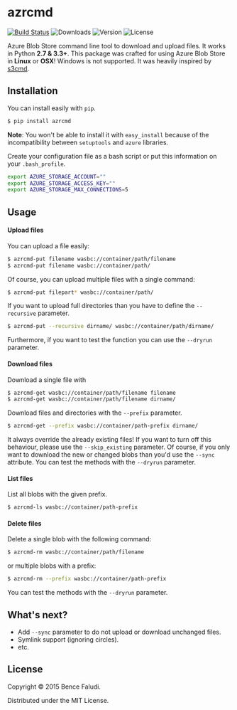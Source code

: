 # azrcmd

[![Build Status](https://travis-ci.org/bfaludi/azrcmd.svg)](https://travis-ci.org/bfaludi/azrcmd)
![Downloads](https://img.shields.io/pypi/dm/azrcmd.svg)
![Version](https://img.shields.io/pypi/v/azrcmd.svg)
![License](https://img.shields.io/pypi/l/azrcmd.svg)

Azure Blob Store command line tool to download and upload files. It works in Python **2.7 & 3.3+**.
This package was crafted for using Azure Blob Store in **Linux** or **OSX**! Windows is not supported. 
It was heavily inspired by [s3cmd](http://s3tools.org/s3cmd).

## Installation

You can install easily with `pip`.

```bash
$ pip install azrcmd
```

**Note**: You won't be able to install it with `easy_install` because of the incompatibility between `setuptools` and `azure` libraries. 

Create your configuration file as a bash script or put this information on your `.bash_profile`.

```sh
export AZURE_STORAGE_ACCOUNT=""
export AZURE_STORAGE_ACCESS_KEY=""
export AZURE_STORAGE_MAX_CONNECTIONS=5
```

## Usage

#### Upload files

You can upload a file easily:

```bash
$ azrcmd-put filename wasbc://container/path/filename
$ azrcmd-put filename wasbc://container/path/
```

Of course, you can upload multiple files with a single command:

```bash
$ azrcmd-put filepart* wasbc://container/path/
```

If you want to upload full directories than you have to define the `--recursive` parameter.

```bash
$ azrcmd-put --recursive dirname/ wasbc://container/path/dirname/
```

Furthermore, if you want to test the function you can use the `--dryrun` parameter.

#### Download files

Download a single file with

```bash
$ azrcmd-get wasbc://container/path/filename filename
$ azrcmd-get wasbc://container/path/filename dirname/
```

Download files and directories with the `--prefix` parameter.

```bash
$ azrcmd-get --prefix wasbc://container/path-prefix dirname/
```

It always override the already existing files! If you want to turn off this behaviour, please use the `--skip_existing` parameter.
Of course, if you only want to download the new or changed blobs than you'd use the `--sync` attribute.
You can test the methods with the `--dryrun` parameter.

#### List files

List all blobs with the given prefix.

```bash
$ azrcmd-ls wasbc://container/path-prefix
```

#### Delete files

Delete a single blob with the following command:

```bash
$ azrcmd-rm wasbc://container/path/filename
```

or multiple blobs with a prefix:

```bash
$ azrcmd-rm --prefix wasbc://container/path-prefix
```

You can test the methods with the `--dryrun` parameter.

## What's next?

- Add `--sync` parameter to do not upload or download unchanged files.
- Symlink support (ignoring circles).
- etc.

## License

Copyright © 2015 Bence Faludi.

Distributed under the MIT License.
